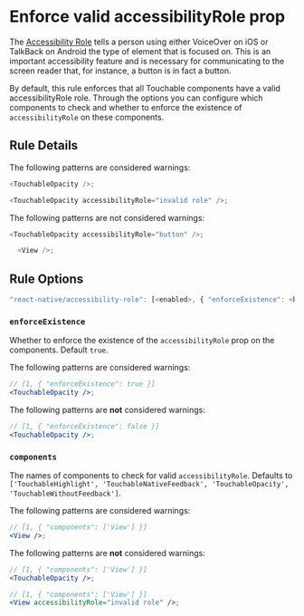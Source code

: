 # Enforce valid accessibilityRole prop

The [Accessibility Role](https://facebook.github.io/react-native/docs/accessibility#accessibilityrole-ios-android) tells a person using either VoiceOver on iOS or TalkBack on Android the type of element that is focused on.
This is an important accessibility feature and is necessary for communicating to the screen reader that, for instance, a button is in fact a button.

By default, this rule enforces that all Touchable components have a valid accessibilityRole role.
Through the options you can configure which components to check and whether to enforce the existence of `accessibilityRole` on these components.

## Rule Details

The following patterns are considered warnings:

```js
<TouchableOpacity />;
```

```js
<TouchableOpacity accessibilityRole="invalid role" />;
```


The following patterns are not considered warnings:

```js
<TouchableOpacity accessibilityRole="button" />;
```

```js
  <View />;
```

## Rule Options

```js
"react-native/accessibility-role": [<enabled>, { "enforceExistence": <boolean>, "components": <[string]> }]
```

### `enforceExistence`

Whether to enforce the existence of the `accessibilityRole` prop on the components. Default `true`.


The following patterns are considered warnings:

```jsx
// [1, { "enforceExistence": true }]
<TouchableOpacity />;
```

The following patterns are **not** considered warnings:

```jsx
// [1, { "enforceExistence": false }]
<TouchableOpacity />;
```

### `components`
The names of components to check for valid `accessibilityRole`. Defaults to `['TouchableHighlight', 'TouchableNativeFeedback', 'TouchableOpacity', 'TouchableWithoutFeedback']`.

The following patterns are considered warnings:

```jsx
// [1, { "components": ['View'] }]
<View />;
```

The following patterns are **not** considered warnings:

```jsx
// [1, { "components": ['View'] }]
<TouchableOpacity />;
```

```jsx
// [1, { "components": ['View'] }]
<View accessibilityRole="invalid role" />;
```
